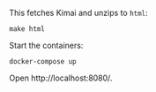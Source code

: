 This fetches Kimai and unzips to ``html``:

    make html

Start the containers:

    docker-compose up

Open http://localhost:8080/.

